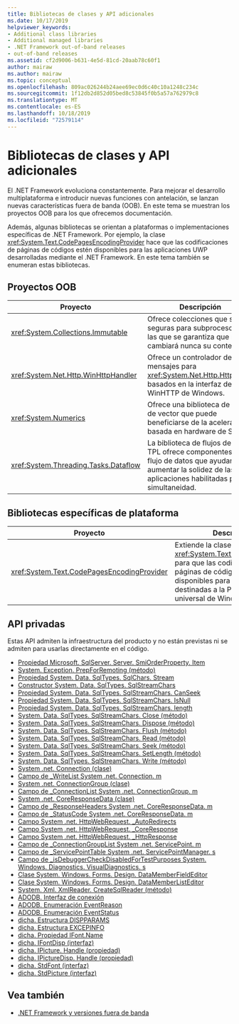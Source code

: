 ```yaml
---
title: Bibliotecas de clases y API adicionales
ms.date: 10/17/2019
helpviewer_keywords:
- Additional class libraries
- Additional managed libraries
- .NET Framework out-of-band releases
- out-of-band releases
ms.assetid: cf2d9006-b631-4e5d-81cd-20aab78c60f1
author: mairaw
ms.author: mairaw
ms.topic: conceptual
ms.openlocfilehash: 809ac026244b24aee69ec0d6c40c10a1248c234c
ms.sourcegitcommit: 1f12db2d852d05bed8c53845f0b5a57a762979c8
ms.translationtype: MT
ms.contentlocale: es-ES
ms.lasthandoff: 10/18/2019
ms.locfileid: "72579114"
---
```

# <a name="additional-class-libraries-and-apis"></a>Bibliotecas de clases y API adicionales

El .NET Framework evoluciona constantemente. Para mejorar el desarrollo multiplataforma e introducir nuevas funciones con antelación, se lanzan nuevas características fuera de banda (OOB). En este tema se muestran los proyectos OOB para los que ofrecemos documentación.  
  
Además, algunas bibliotecas se orientan a plataformas o implementaciones específicas de .NET Framework. Por ejemplo, la clase <xref:System.Text.CodePagesEncodingProvider> hace que las codificaciones de páginas de códigos estén disponibles para las aplicaciones UWP desarrolladas mediante el .NET Framework. En este tema también se enumeran estas bibliotecas.  
  
## <a name="oob-projects"></a>Proyectos OOB
  
| Proyecto | Descripción |  
| ------- | ----------- |  
| <xref:System.Collections.Immutable> | Ofrece colecciones que son seguras para subprocesos en las que se garantiza que no cambiará nunca su contenido. |
| <xref:System.Net.Http.WinHttpHandler> | Ofrece un controlador de mensajes para <xref:System.Net.Http.HttpClient> basados en la interfaz de WinHTTP de Windows. |
| <xref:System.Numerics> | Ofrece una biblioteca de tipos de vector que puede beneficiarse de la aceleración basada en hardware de SIMD.| 
| <xref:System.Threading.Tasks.Dataflow> | La biblioteca de flujos de datos TPL ofrece componentes de flujo de datos que ayudan a aumentar la solidez de las aplicaciones habilitadas para simultaneidad. |  

## <a name="platform-specific-libraries"></a>Bibliotecas específicas de plataforma
  
| Proyecto | Descripción |  
| ------- | ----------- |  
| <xref:System.Text.CodePagesEncodingProvider> | Extiende la clase <xref:System.Text.EncodingProvider> para que las codificaciones de páginas de códigos estén disponibles para las aplicaciones destinadas a la Plataforma universal de Windows. |  
  
## <a name="private-apis"></a>API privadas  

Estas API admiten la infraestructura del producto y no están previstas ni se admiten para usarlas directamente en el código.  
  
* [Propiedad Microsoft. SqlServer. Server. SmiOrderProperty. Item](microsoft.sqlserver.server.smiorderproperty.item.md)
* [System. Exception. PrepForRemoting (método)](system.exception.prepforremoting.md)
* [Propiedad System. Data. SqlTypes. SqlChars. Stream](system.data.sqltypes.sqlchars.stream.md)
* [Constructor System. Data. SqlTypes. SqlStreamChars](system.data.sqltypes.sqlstreamchars.-ctor.md)
* [Propiedad System. Data. SqlTypes. SqlStreamChars. CanSeek](system.data.sqltypes.sqlstreamchars.canseek.md)
* [Propiedad System. Data. SqlTypes. SqlStreamChars. IsNull](system.data.sqltypes.sqlstreamchars.isnull.md)
* [Propiedad System. Data. SqlTypes. SqlStreamChars. length](system.data.sqltypes.sqlstreamchars.length.md)
* [System. Data. SqlTypes. SqlStreamChars. Close (método)](system.data.sqltypes.sqlstreamchars.close.md)
* [System. Data. SqlTypes. SqlStreamChars. Dispose (método)](system.data.sqltypes.sqlstreamchars.dispose.md)
* [System. Data. SqlTypes. SqlStreamChars. Flush (método)](system.data.sqltypes.sqlstreamchars.flush.md)
* [System. Data. SqlTypes. SqlStreamChars. Read (método)](system.data.sqltypes.sqlstreamchars.read.md)
* [System. Data. SqlTypes. SqlStreamChars. Seek (método)](system.data.sqltypes.sqlstreamchars.seek.md)
* [System. Data. SqlTypes. SqlStreamChars. SetLength (método)](system.data.sqltypes.sqlstreamchars.setlength.md)
* [System. Data. SqlTypes. SqlStreamChars. Write (método)](system.data.sqltypes.sqlstreamchars.write.md)
* [System .net. Connection (clase)](connection.md)
* [Campo de \_WriteList System .net. Connection. m](m_writelist.md)
* [System .net. ConnectionGroup (clase)](connectiongroup.md)
* [Campo de \_ConnectionList System .net. ConnectionGroup. m](m_connectionlist.md)
* [System .net. CoreResponseData (clase)](coreresponsedata.md)
* [Campo de \_ResponseHeaders System .net. CoreResponseData. m](coreresponsedata_m_responseheaders.md)
* [Campo de \_StatusCode System .net. CoreResponseData. m](coreresponsedata_m_statuscode.md)
* [Campo System .net. HttpWebRequest. \_AutoRedirects](_autoredirects.md)
* [Campo System .net. HttpWebRequest. \_CoreResponse](httpwebrequest__coreresponse.md)
* [Campo System .net. HttpWebRequest. \_HttpResponse](_httpresponse.md)
* [Campo de \_ConnectionGroupList System .net. ServicePoint. m](m_connectiongrouplist.md)
* [Campo de \_ServicePointTable System .net. ServicePointManager. s](s_servicepointtable.md)
* [Campo de \_isDebuggerCheckDisabledForTestPurposes System. Windows. Diagnostics. VisualDiagnostics. s](s-isdebuggercheckdisabledfortestpurposes-field.md)
* [Clase System. Windows. Forms. Design. DataMemberFieldEditor](datamemberfieldeditor-class.md)
* [Clase System. Windows. Forms. Design. DataMemberListEditor](datamemberlisteditor-class.md)
* [System. Xml. XmlReader. CreateSqlReader (método)](system.xml.xmlreader.createsqlreader.md)
* [ADODB. Interfaz de conexión](adodb.connection.md)
* [ADODB. Enumeración EventReason](adodb.eventreasonenum.md)
* [ADODB. Enumeración EventStatus](adodb.eventstatusenum.md)
* [dicha. Estructura DISPPARAMS](stdole.dispparams.md)
* [dicha. Estructura EXCEPINFO](stdole.excepinfo.md)
* [dicha. Propiedad IFont.Name](stdole.ifont.name.md)
* [dicha. IFontDisp (interfaz)](stdole.ifontdisp.md)
* [dicha. IPicture. Handle (propiedad)](stdole.ipicture.handle.md)
* [dicha. IPictureDisp. Handle (propiedad)](stdole.ipicturedisp.handle.md)
* [dicha. StdFont (interfaz)](stdole.stdfont.md)
* [dicha. StdPicture (interfaz)](stdole.stdpicture.md)
  
## <a name="see-also"></a>Vea también

* [.NET Framework y versiones fuera de banda](../get-started/the-net-framework-and-out-of-band-releases.md)

